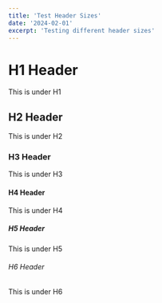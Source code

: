 ```yaml
---
title: 'Test Header Sizes'
date: '2024-02-01'
excerpt: 'Testing different header sizes'
---
```


# H1 Header
This is under H1

## H2 Header
This is under H2

### H3 Header
This is under H3

#### H4 Header
This is under H4

##### H5 Header
This is under H5

###### H6 Header
This is under H6